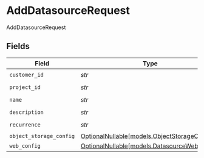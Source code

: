 # AddDatasourceRequest

AddDatasourceRequest


## Fields

| Field                                                                            | Type                                                                             | Required                                                                         | Description                                                                      |
| -------------------------------------------------------------------------------- | -------------------------------------------------------------------------------- | -------------------------------------------------------------------------------- | -------------------------------------------------------------------------------- |
| `customer_id`                                                                    | *str*                                                                            | :heavy_check_mark:                                                               | N/A                                                                              |
| `project_id`                                                                     | *str*                                                                            | :heavy_check_mark:                                                               | N/A                                                                              |
| `name`                                                                           | *str*                                                                            | :heavy_check_mark:                                                               | N/A                                                                              |
| `description`                                                                    | *str*                                                                            | :heavy_check_mark:                                                               | N/A                                                                              |
| `recurrence`                                                                     | *str*                                                                            | :heavy_check_mark:                                                               | N/A                                                                              |
| `object_storage_config`                                                          | [OptionalNullable[models.ObjectStorageConfig]](../models/objectstorageconfig.md) | :heavy_minus_sign:                                                               | N/A                                                                              |
| `web_config`                                                                     | [OptionalNullable[models.DatasourceWebConfig]](../models/datasourcewebconfig.md) | :heavy_minus_sign:                                                               | N/A                                                                              |
